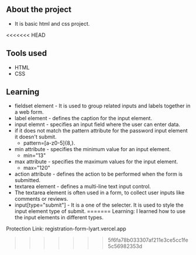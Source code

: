## About the project

* It is basic html and css project.

<<<<<<< HEAD
## Tools used

* HTML
* CSS

## Learning

* fieldset element - It is used to group related inputs and labels together in a web form.
* label element - defines the caption for the input element.
* input elemnt - specifies an input field where the user can enter data.
* if it does not match the pattern attribute for the password input element it doesn't submit.
    * pattern=[a-z0-5]{8,}.
* min attribute - specifies the minimum value for an input element.
    * min="13"
* max attribute - specifies the maximum values for the input element.
    * max="120"
* action attribute - defines the action to be performed when the form is submitted.
* textarea element - defines a multi-line text input control.
* The textarea element is often used in a form, to collect user inputs like comments or reviews.
* input[type="submit"] - It is a one of the selecter. It is used to style the input element type of submit.
=======
Learning: 
    I learned how to use the input elements in different types.
    
Protection Link: registration-form-lyart.vercel.app
>>>>>>> 5f6fa78b033307af211e3ce5cc1fe5c56982353d
